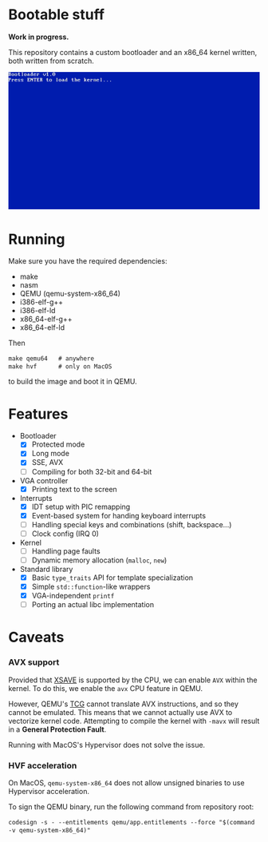 # Bootable stuff

**Work in progress.**

This repository contains a custom bootloader and an x86_64 kernel written, both written from scratch.

![current state](docs/current.gif)

# Running

Make sure you have the required dependencies:

- make
- nasm
- QEMU (qemu-system-x86_64)
- i386-elf-g++
- i386-elf-ld
- x86_64-elf-g++
- x86_64-elf-ld

Then

```shell
make qemu64   # anywhere
make hvf      # only on MacOS
```

to build the image and boot it in QEMU.

# Features

- Bootloader
    - [x] Protected mode
    - [x] Long mode
    - [x] SSE, AVX
    - [ ] Compiling for both 32-bit and 64-bit
- VGA controller
    - [x] Printing text to the screen
- Interrupts
    - [x] IDT setup with PIC remapping
    - [x] Event-based system for handing keyboard interrupts
    - [ ] Handling special keys and combinations (shift, backspace...)
    - [ ] Clock config (IRQ 0)
- Kernel
    - [ ] Handling page faults
    - [ ] Dynamic memory allocation (`malloc`, `new`)
- Standard library
    - [x] Basic `type_traits` API for template specialization
    - [x] Simple `std::function`-like wrappers
    - [x] VGA-independent `printf`
    - [ ] Porting an actual libc implementation

# Caveats

### AVX support

Provided that [XSAVE](https://wiki.osdev.org/SSE#XSAVE) is supported by the CPU, we can enable `AVX` within the kernel.
To do this, we enable the `avx` CPU feature in QEMU.

However, QEMU's [TCG](https://wiki.qemu.org/Features/TCG) cannot translate AVX instructions, and so they cannot be
emulated. This means that we cannot actually use AVX to vectorize kernel code. Attempting to compile the kernel
with `-mavx` will result in a **General Protection Fault**.

Running with MacOS's Hypervisor does not solve the issue.

### HVF acceleration

On MacOS, `qemu-system-x86_64` does not allow unsigned binaries to use Hypervisor acceleration.

To sign the QEMU binary, run the following command from repository root:

```shell
codesign -s - --entitlements qemu/app.entitlements --force "$(command -v qemu-system-x86_64)"
```
